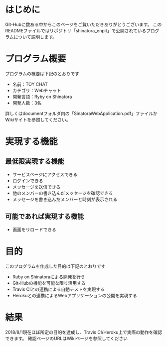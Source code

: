 # はじめに
Git-Hubに数ある中からこのページをご覧いただきありがとうございます。
このREADMEファイルではリポジトリ「shinatora_enpit」で公開されているプログラムについて説明します。


# プログラム概要
プログラムの概要は下記のとおりです

- 名前：TOY CHAT
- カテゴリ：Webチャット
- 開発言語：Ryby on Shinatora
- 開発人数：3名

詳しくはdocumentフォルダ内の「SinatoraWebApplication.pdf」ファイルかWikiサイトを参照してください。


# 実現する機能
## 最低限実現する機能

- サービスページにアクセスできる
- ログインできる
- メッセージを送信できる
- 他のメンバーの書き込んだメッセージを確認できる
- メッセージを書き込んだメンバーと時刻が表示される

## 可能であれば実現する機能

- 画面をリロードできる


# 目的
このプログラムを作成した目的は下記のとおりです

- Ruby on Shinatoraによる開発を行う
- Git-Hubの機能を可能な限り活用する
- Travis CIとの連携による自動テストを実現する
- Herokuとの連携によるWebアプリケーションの公開を実現する


# 結果
2018/8/1現在ほぼ所定の目的を達成し、Travis CI/Heroku上で実際の動作を確認できます。
確認ページのURLはWikiページを参照してください




